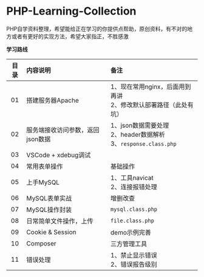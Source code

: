 # PHP-Learning-Collection
PHP自学资料整理，希望能给正在学习的你提供点帮助，原创资料，有不对的地方或者有更好的实现方法，希望大家指正，不胜感激

**学习路线**

| 目录 | 内容说明  |  备注  |
| :----:  | :---- |:---- |
| 01  | 搭建服务器Apache | 1、现在常用nginx，后面用到再讲<br>2、修改默认部署路径（此处有坑） |
| 02  | 服务端接收访问参数，返回json数据 | 1、json数据需要处理<br>2、header数据解析 <br>3、`response.class.php`|
| 03  | VSCode + xdebug调试 |  |
| 04  | 常用表单操作 | 基础操作 |
| 05  | 上手MySQL |  1、工具navicat<br> 2、连接报错处理 |
| 06  | MySQL表单实战 | 增删改查 |
| 07  | MySQL操作封装 | `mysql.class.php`  |
| 08  | 日常简单文件操作，上传 | `file.class.php` |
| 09  | Cookie & Session | demo示例完善 |
| 10  | Composer | 三方管理工具  |
| 11  | 错误处理 | 1、禁止显示错误 <br>2、错误报告级别 |